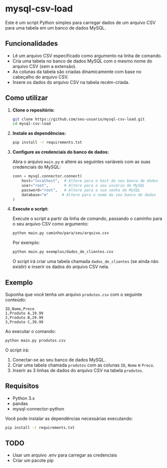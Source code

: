 # mysql-csv-load

Este é um script Python simples para carregar dados de um arquivo CSV para uma tabela em um banco de dados MySQL.

## Funcionalidades

- Lê um arquivo CSV especificado como argumento na linha de comando.
- Cria uma tabela no banco de dados MySQL com o mesmo nome do arquivo CSV (sem a extensão).
- As colunas da tabela são criadas dinamicamente com base no cabeçalho do arquivo CSV.
- Insere os dados do arquivo CSV na tabela recém-criada.

## Como utilizar

1. **Clone o repositório:**

   ```bash
   git clone https://github.com/seu-usuario/mysql-csv-load.git
   cd mysql-csv-load
   ```

2. **Instale as dependências:**

   ```bash
   pip install -r requirements.txt
   ```

3. **Configure as credenciais do banco de dados:**

   Abra o arquivo `main.py` e altere as seguintes variáveis com as suas credenciais do MySQL:

   ```python
   conn = mysql.connector.connect(
       host="localhost",  # Altere para o host do seu banco de dados
       user="root",       # Altere para o seu usuário do MySQL
       password="root",   # Altere para a sua senha do MySQL
       database="m"      # Altere para o nome do seu banco de dados
   )
   ```

4. **Execute o script:**

   Execute o script a partir da linha de comando, passando o caminho para o seu arquivo CSV como argumento:

   ```bash
   python main.py caminho/para/seu/arquivo.csv
   ```

   Por exemplo:

   ```bash
   python main.py exemplos/dados_de_clientes.csv
   ```

   O script irá criar uma tabela chamada `dados_de_clientes` (se ainda não existir) e inserir os dados do arquivo CSV nela.

## Exemplo

Suponha que você tenha um arquivo `produtos.csv` com o seguinte conteúdo:

```csv
ID,Nome,Preco
1,Produto A,19.99
2,Produto B,29.99
3,Produto C,39.99
```

Ao executar o comando:

```bash
python main.py produtos.csv
```

O script irá:

1. Conectar-se ao seu banco de dados MySQL.
2. Criar uma tabela chamada `produtos` com as colunas `ID`, `Nome` e `Preco`.
3. Inserir as 3 linhas de dados do arquivo CSV na tabela `produtos`.

## Requisitos

- Python 3.x
- pandas
- mysql-connector-python

Você pode instalar as dependências necessárias executando:

```bash
pip install -r requirements.txt
```

## TODO

- Usar um arquivo .env para carregar as credenciais
- Criar um pacote pip